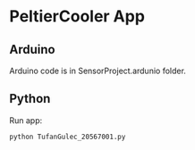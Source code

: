 # PeltierCooler App

## Arduino
Arduino code is in SensorProject.ardunio folder.

## Python 

Run app:

```sh
python TufanGulec_20567001.py
```
